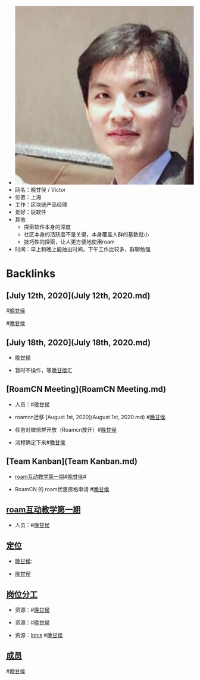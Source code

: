 - ![](../images/wOKYKB9wET.png?)
- 网名：晚甘侯 / Victor
- 位置：上海
- 工作：区块链产品经理
- 爱好：玩软件
- 其他
    - 探索软件本身的深度
    - 社区本身的活跃度不是关键，本身覆盖人群的基数就小
    - 技巧性的探索，让人更方便地使用roam
- 时间：早上和晚上能抽出时间，下午工作比较多，群聊勉强

# Backlinks
## [July 12th, 2020](July 12th, 2020.md)

#[晚甘侯](晚甘侯.md)


#[晚甘侯](晚甘侯.md)

## [July 18th, 2020](July 18th, 2020.md)
- [晚甘侯](晚甘侯.md)

- 暂时不操作，等[晚甘侯](晚甘侯.md)汇

## [RoamCN Meeting](RoamCN Meeting.md)
- 人员：#[晚甘侯](晚甘侯.md)

- roamcn迁移 [August 1st, 2020](August 1st, 2020.md) #[晚甘侯](晚甘侯.md)

- 任务对微信群开放（Roamcn放开）#[晚甘侯](晚甘侯.md)

- 流程确定下来#[晚甘侯](晚甘侯.md)

## [Team Kanban](Team Kanban.md)
- [roam互动教学第一期](roam互动教学第一期.md)#[晚甘侯](晚甘侯.md)#

- RoamCN 的 roam优惠资格申请 #[晚甘侯](晚甘侯.md)

## [roam互动教学第一期](roam互动教学第一期.md)
- 人员：#[晚甘侯](晚甘侯.md)

## [定位](定位.md)
- [晚甘侯](晚甘侯.md):

- [晚甘侯](晚甘侯.md)

## [岗位分工](岗位分工.md)
- 资源：#[晚甘侯](晚甘侯.md)

- 资源：#[晚甘侯](晚甘侯.md)

- 资源：[Innis](Innis.md) #[晚甘侯](晚甘侯.md)

## [成员](成员.md)

#[晚甘侯](晚甘侯.md)

